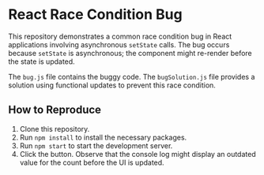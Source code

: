 # React Race Condition Bug

This repository demonstrates a common race condition bug in React applications involving asynchronous `setState` calls.  The bug occurs because `setState` is asynchronous; the component might re-render before the state is updated.

The `bug.js` file contains the buggy code. The `bugSolution.js` file provides a solution using functional updates to prevent this race condition.

## How to Reproduce

1. Clone this repository.
2. Run `npm install` to install the necessary packages.
3. Run `npm start` to start the development server.
4. Click the button. Observe that the console log might display an outdated value for the count before the UI is updated.